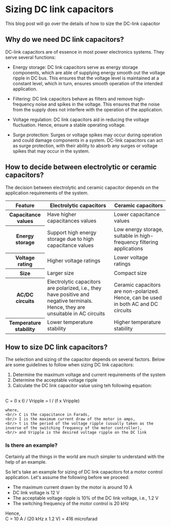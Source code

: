 #  Sizing DC link capacitors

This blog post will go over the details of how to size the DC-link capacitor 

## Why do we need DC link capacitors?

DC-link capacitors are of essence in most power electronics systems. They serve several functions:

- Energy storage: DC link capacitors serve as energy storage components, which are able of supplying energy smooth out the voltage ripple in DC bus. This ensures that the voltage level is maintained at a constant level, which in turn, ensures smooth operation of the intended application. 

- Filtering: DC link capacitors behave as filters and remove high-frequency noise and spikes in the voltage. This ensures that the noise from the supply does not interfere with the operation of the application. 

- Voltage regulation: DC link capacitors aid in reducing the voltage fluctuation. Hence, ensure a stable operating voltage. 

- Surge protection: Surges or voltage spikes may occur during operation and could damage components in a system. DC-link capacitors can act as surge protection, with their ability to absorb any surges or voltage spikes that may occur in the system.

## How to decide between electrolytic or ceramic capacitors?

The decision between electrolytic and ceramic capacitor depends on the application requirements of the system. 

<!-- | Feature | Electrolytic capacitors | Ceramic capacitors |
| -------- | -------- | -------- |
| Capacitance values | Have higher capacitances values | Lower capacitance values |
| Energy storage | Support high energy storage due to high capacitance values | Low energy storage, suitable in high-frequency filtering applications |
| Voltage rating | Higher voltage ratings | Lower voltage ratings |
| Size | Larger size | Compact size |
| AC/DC circuits | Electrolytic capacitors are polarized, i.e., they have positive and negative terminals. Hence, they are unsuitable in AC circuits | Ceramic capacitors are non-polarized. Hence, can be used in both AC and DC circuits |
| Temperature stability | Lower temperature stability | Higher temperature stability | -->

<table>
    <thead>
        <tr>
            <th>Feature</th>
            <th>Electrolytic capacitors</th>
            <th>Ceramic capacitors</th>
        </tr>
    </thead>
    <tbody>
        <tr>
            <th>Capacitance values</th>
            <td>Have higher capacitances values</td>
            <td>Lower capacitance values</td>
        </tr>
        <tr>
            <th>Energy storage</th>
            <td>Support high energy storage due to high capacitance values</td>
            <td>Low energy storage, suitable in high-frequency filtering applications</td>
        </tr>
        <tr>
            <th>Voltage rating</th>
            <td>Higher voltage ratings</td>
            <td>Lower voltage ratings</td>
        </tr>
        <tr>
            <th>Size</th>
            <td>Larger size</td>
            <td>Compact size</td>
        </tr>
        <tr>
            <th>AC/DC circuits</th>
            <td>Electrolytic capacitors are polarized, i.e., they have positive and negative terminals. Hence, they are unsuitable in AC circuits</td>
            <td>Ceramic capacitors are non-polarized. Hence, can be used in both AC and DC circuits</td>
        </tr>
        <tr>
            <th>Temperature stability</th>
            <td>Lower temperature stability</td>
            <td>Higher temperature stability</td>
        </tr>
    </tbody>
</table>


## How to size DC link capacitors?

The selection and sizing of the capacitor depends on several factors. Below are some guidelines to follow when sizing DC link capacitors:

1. Determine the maximum voltage and current requirements of the system
2. Determine the acceptable voltage ripple
3. Calculate the DC link capacitor value using teh following equation: 
<br/> 
    C = (I x t) / Vripple = I / (f x Vripple)

    where, 
    <br/> C is the capacitance in Farads,
    <br/> I is the maximum current draw of the motor in amps,
    <br/> t is the period of the voltage ripple (usually taken as the inverse of the switching frequency of the motor controller), 
    <br/> and Vripple is the desired voltage ripple on the DC link

### Is there an example?

Certainly all the things in the world are much simpler to understand with the help of an example. 

So let's take an example for sizing of DC link capacitors fot a motor control application. Let's assume the following before we proceed:
 - The maximum current drawn by the motor is around 10 A
 - DC link voltage is 12 V
 - The acceptable voltage ripple is 10% of the DC link voltage, i.e., 1.2 V
 - The switching frequency of the motor control is 20 kHz

 Hence, 
 <br/> C = 10 A / (20 kHz x 1.2 V) = 416 microfarad




